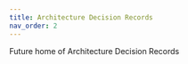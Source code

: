 ```yaml
---
title: Architecture Decision Records
nav_order: 2
---
```


Future home of Architecture Decision Records